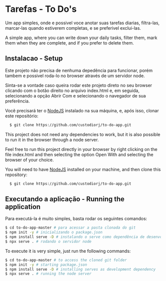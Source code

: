 # Tarefas - To Do's
Um app simples, onde e possivel voce anotar suas tarefas diarias, filtra-las, marcar-las quando estiverem completas, e se preferivel exclui-las.

A simple app, where you can write down your daily tasks, filter them, mark them when they are complete, and if you prefer to delete them.

## Instalacao - Setup
Este projeto não precisa de nenhuma depedência para funcionar, porém tambem e possivel roda-lo no browser através de um servidor node.

Sinta-se a vontade caso queira rodar este projeto direto no seu browser clicando com o botão direito no arquivo index.html e, em seguida, selecionando a opção Abrir Com e selecionando o navegador de sua preferência.

Você precisará ter o [NodeJS](https://nodejs.org) instalado na sua máquina, e, após isso, clonar este repositório:
```sh
  $ git clone https://github.com/custodiorj/to-do-app.git
```

This project does not need any dependencies to work, but it is also possible to run it in the browser through a node server.

Feel free to run this project directly in your browser by right clicking on the file index.html and then selecting the option Open With and selecting the browser of your choice.

You will need to have [NodeJS](https://nodejs.org) installed on your machine, and then clone this repository:
```sh
  $ git clone https://github.com/custodiorj/to-do-app.git
```

## Executando a aplicação - Running the application

Para executá-la é muito simples, basta rodar os seguintes comandos:

  ```sh
  $ cd to-do-app-master # para acessar a pasta clonada do git
  $ npm init -y # inicializando o package.json
  $ npm install serve -D # instalando o serve como dependência de desenvolvimento
  $ npx serve . # rodando o servidor node
```

To execute it is very simple, just run the following commands:

  ```sh
  $ cd to-do-app-master # to access the cloned git folder
  $ npm init -y # starting package.json
  $ npm install serve -D # installing serves as development dependency
  $ npx serve . # running the node server
```
